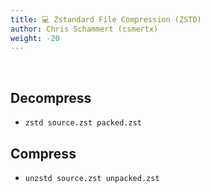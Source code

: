 ```yaml
---
title: 💻 Zstandard File Compression (ZSTD)
author: Chris Schammert (csmertx)
weight: -20
---
```


<br />

## Decompress

- ```zstd source.zst packed.zst```

## Compress

- ```unzstd source.zst unpacked.zst```
